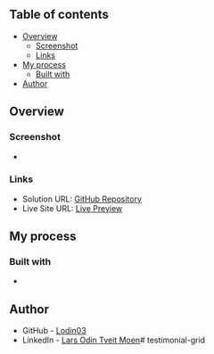 ## Table of contents
- [Overview](#overview)
  - [Screenshot](#screenshot)
  - [Links](#links)
- [My process](#my-process)
  - [Built with](#built-with)
- [Author](#author)

## Overview

### Screenshot
- 

### Links
- Solution URL: [GitHub Repository](https://github.com/Lodin03/testimonial-grid)
- Live Site URL: [Live Preview](https://lodin03.github.io/testimonial-grid/)

## My process

### Built with
-

## Author

- GitHub - [Lodin03](https://github.com/Lodin03)
- LinkedIn - [Lars Odin Tveit Moen](https://www.linkedin.com/in/lars-odin-tveit-moen-736600260/)# testimonial-grid
